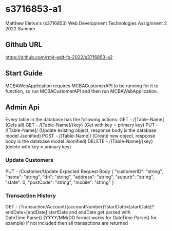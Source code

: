 # s3716853-a1
Matthew Eletva's (s3716853) Web Development Technologies Assignment 2 2022 Summer
## Github URL
https://github.com/rmit-wdt-fs-2022/s3716853-a2
## Start Guide
MCBAWebApplication requires MCBACustomerAPI to be running for it to function, so run MCBACustomerAPI and then run MCBAWebApplication.
## Admin Api
Every table in the database has the following actions:
GET - /[Table-Name] (Gets all)
GET - /[Table-Name]/{key} (Get with key = primary key)
PUT - /[Table-Name]/ (Update existing object, response body is the database model Jsonified)
POST - /[Table-Name]/ (Create new object, response body is the database model Jsonified)
DELETE - /[Table-Name]/{key} (delete with key = primary key)
### Update Customers
PUT - /Customer/Update
Expected Request Body
{ 
  "customerID": "string",
  "name": "string",
  "tfn": "string",
  "address": "string",
  "suburb": "string",
  "state": 0,
  "postCode": "string",
  "mobile": "string"
}
### Transaction History
GET - /Transaction/Account/{accountNumber}?startDate=[startDate]?endDate=[endDate]
startDate and endDate get parsed with DateTime.Parse() (YYYY/MM/DD format works for DateTime.Parse() for example)
if not included then all transactions are returned